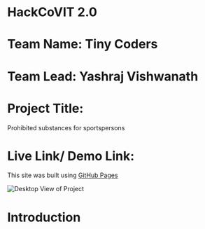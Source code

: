 # HackCoVIT 2.0

# Team Name: Tiny Coders
# Team Lead: Yashraj Vishwanath

# Project Title:
Prohibited substances for sportspersons

# Live Link/ Demo Link:
This site was built using [GitHub Pages](https://yashrajv17.github.io/gym_website/)

![Desktop View of Project](https://user-images.githubusercontent.com/91608542/161697361-d24668bf-6c63-41fe-968a-d4588cbd47ff.png)

# Introduction

[^1]: What is prohibited substance How does it affect the sports person's performance?​
The narcotics prohibited in sports are those derived from morphine and its chemical and pharmacological analogues. These substances act on central nervous system and reduce pain feeling.
[^2]:Harmful Effects of Doping:​
SIDE EFFECTS OF PROHIBITED SUBSTANCES AND METHODS:​
These are the substances that have both anabolic and androgenic properties. ‘Anabolic’ means ‘tissue building’ and ‘androgenic’ means ‘masculinizing’.
[^3]: WHAT IS A THERAPEUTIC USE EXEMPTION (TUE)? ​
Athletes may have illnesses or conditions that require them to take medications or undergo procedures. If the medication or method an athlete is required to use to treat an illness or condition is prohibited as per the World Anti-Doping Agency’s (WADA) Prohibited List.
[^4]:


